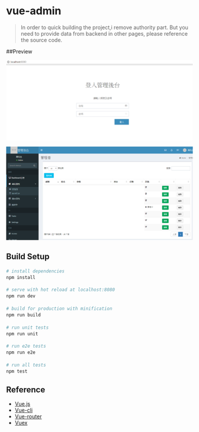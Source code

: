 # vue-admin

> In order to quick building the project,i remove authority part. But you need to provide data from backend in other pages, please reference the source code.

##Preview

![Alt text](static/img/login.png "Login Panel")

![Alt text](static/img/manager.png "Manager List")

## Build Setup

``` bash
# install dependencies
npm install

# serve with hot reload at localhost:8080
npm run dev

# build for production with minification
npm run build

# run unit tests
npm run unit

# run e2e tests
npm run e2e

# run all tests
npm test
```
## Reference
- [Vue.js](https://vuejs.org/)
- [Vue-cli](https://github.com/vuejs/vue-cli)
- [Vue-router](https://router.vuejs.org/)
- [Vuex](https://vuex.vuejs.org/)